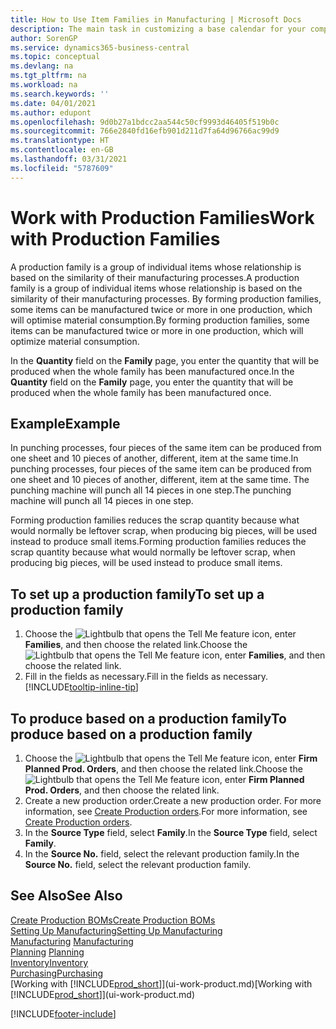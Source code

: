 ```yaml
---
title: How to Use Item Families in Manufacturing | Microsoft Docs
description: The main task in customizing a base calendar for your company, or one of its business partners, is to enter any changes to working and nonworking day status.
author: SorenGP
ms.service: dynamics365-business-central
ms.topic: conceptual
ms.devlang: na
ms.tgt_pltfrm: na
ms.workload: na
ms.search.keywords: ''
ms.date: 04/01/2021
ms.author: edupont
ms.openlocfilehash: 9d0b27a1bdcc2aa544c50cf9993d46405f519b0c
ms.sourcegitcommit: 766e2840fd16efb901d211d7fa64d96766ac99d9
ms.translationtype: HT
ms.contentlocale: en-GB
ms.lasthandoff: 03/31/2021
ms.locfileid: "5787609"
---
```

# <a name="work-with-production-families"></a><span data-ttu-id="01d71-103">Work with Production Families</span><span class="sxs-lookup"><span data-stu-id="01d71-103">Work with Production Families</span></span>
<span data-ttu-id="01d71-104">A production family is a group of individual items whose relationship is based on the similarity of their manufacturing processes.</span><span class="sxs-lookup"><span data-stu-id="01d71-104">A production family is a group of individual items whose relationship is based on the similarity of their manufacturing processes.</span></span> <span data-ttu-id="01d71-105">By forming production families, some items can be manufactured twice or more in one production, which will optimise material consumption.</span><span class="sxs-lookup"><span data-stu-id="01d71-105">By forming production families, some items can be manufactured twice or more in one production, which will optimize material consumption.</span></span>

<span data-ttu-id="01d71-106">In the **Quantity** field on the **Family** page, you enter the quantity that will be produced when the whole family has been manufactured once.</span><span class="sxs-lookup"><span data-stu-id="01d71-106">In the **Quantity** field on the **Family** page, you enter the quantity that will be produced when the whole family has been manufactured once.</span></span>

## <a name="example"></a><span data-ttu-id="01d71-107">Example</span><span class="sxs-lookup"><span data-stu-id="01d71-107">Example</span></span>
<span data-ttu-id="01d71-108">In punching processes, four pieces of the same item can be produced from one sheet and 10 pieces of another, different, item at the same time.</span><span class="sxs-lookup"><span data-stu-id="01d71-108">In punching processes, four pieces of the same item can be produced from one sheet and 10 pieces of another, different, item at the same time.</span></span> <span data-ttu-id="01d71-109">The punching machine will punch all 14 pieces in one step.</span><span class="sxs-lookup"><span data-stu-id="01d71-109">The punching machine will punch all 14 pieces in one step.</span></span>

<span data-ttu-id="01d71-110">Forming production families reduces the scrap quantity because what would normally be leftover scrap, when producing big pieces, will be used instead to produce small items.</span><span class="sxs-lookup"><span data-stu-id="01d71-110">Forming production families reduces the scrap quantity because what would normally be leftover scrap, when producing big pieces, will be used instead to produce small items.</span></span>

## <a name="to-set-up-a-production-family"></a><span data-ttu-id="01d71-111">To set up a production family</span><span class="sxs-lookup"><span data-stu-id="01d71-111">To set up a production family</span></span>
1. <span data-ttu-id="01d71-112">Choose the ![Lightbulb that opens the Tell Me feature](media/ui-search/search_small.png "Tell me what you want to do") icon, enter **Families**, and then choose the related link.</span><span class="sxs-lookup"><span data-stu-id="01d71-112">Choose the ![Lightbulb that opens the Tell Me feature](media/ui-search/search_small.png "Tell me what you want to do") icon, enter **Families**, and then choose the related link.</span></span>
2. <span data-ttu-id="01d71-113">Fill in the fields as necessary.</span><span class="sxs-lookup"><span data-stu-id="01d71-113">Fill in the fields as necessary.</span></span> [!INCLUDE[tooltip-inline-tip](includes/tooltip-inline-tip_md.md)]

## <a name="to-produce-based-on-a-production-family"></a><span data-ttu-id="01d71-114">To produce based on a production family</span><span class="sxs-lookup"><span data-stu-id="01d71-114">To produce based on a production family</span></span>
1. <span data-ttu-id="01d71-115">Choose the ![Lightbulb that opens the Tell Me feature](media/ui-search/search_small.png "Tell me what you want to do") icon, enter **Firm Planned Prod. Orders**, and then choose the related link.</span><span class="sxs-lookup"><span data-stu-id="01d71-115">Choose the ![Lightbulb that opens the Tell Me feature](media/ui-search/search_small.png "Tell me what you want to do") icon, enter **Firm Planned Prod. Orders**, and then choose the related link.</span></span>
2. <span data-ttu-id="01d71-116">Create a new production order.</span><span class="sxs-lookup"><span data-stu-id="01d71-116">Create a new production order.</span></span> <span data-ttu-id="01d71-117">For more information, see [Create Production orders](production-how-to-create-production-orders.md).</span><span class="sxs-lookup"><span data-stu-id="01d71-117">For more information, see [Create Production orders](production-how-to-create-production-orders.md).</span></span>
3. <span data-ttu-id="01d71-118">In the **Source Type** field, select **Family**.</span><span class="sxs-lookup"><span data-stu-id="01d71-118">In the **Source Type** field, select **Family**.</span></span>  
4. <span data-ttu-id="01d71-119">In the **Source No.** field, select the relevant production family.</span><span class="sxs-lookup"><span data-stu-id="01d71-119">In the **Source No.** field, select the relevant production family.</span></span>

## <a name="see-also"></a><span data-ttu-id="01d71-120">See Also</span><span class="sxs-lookup"><span data-stu-id="01d71-120">See Also</span></span>
[<span data-ttu-id="01d71-121">Create Production BOMs</span><span class="sxs-lookup"><span data-stu-id="01d71-121">Create Production BOMs</span></span>](production-how-to-create-production-boms.md)  
[<span data-ttu-id="01d71-122">Setting Up Manufacturing</span><span class="sxs-lookup"><span data-stu-id="01d71-122">Setting Up Manufacturing</span></span>](production-configure-production-processes.md)  
<span data-ttu-id="01d71-123">[Manufacturing](production-manage-manufacturing.md)  </span><span class="sxs-lookup"><span data-stu-id="01d71-123">[Manufacturing](production-manage-manufacturing.md)  </span></span>  
<span data-ttu-id="01d71-124">[Planning](production-planning.md) </span><span class="sxs-lookup"><span data-stu-id="01d71-124">[Planning](production-planning.md) </span></span>  
[<span data-ttu-id="01d71-125">Inventory</span><span class="sxs-lookup"><span data-stu-id="01d71-125">Inventory</span></span>](inventory-manage-inventory.md)  
[<span data-ttu-id="01d71-126">Purchasing</span><span class="sxs-lookup"><span data-stu-id="01d71-126">Purchasing</span></span>](purchasing-manage-purchasing.md)  
<span data-ttu-id="01d71-127">[Working with [!INCLUDE[prod_short](includes/prod_short.md)]](ui-work-product.md)</span><span class="sxs-lookup"><span data-stu-id="01d71-127">[Working with [!INCLUDE[prod_short](includes/prod_short.md)]](ui-work-product.md)</span></span>


[!INCLUDE[footer-include](includes/footer-banner.md)]